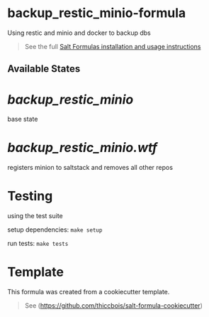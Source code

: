 # backup_restic_minio-formula

Using restic and minio and docker to backup dbs


> See the full [Salt Formulas installation and usage instructions](http://docs.saltstack.com/en/latest/topics/development/conventions/formulas.html)

## Available States


# ***backup_restic_minio***

base state

# ***backup_restic_minio.wtf***

registers minion to saltstack and removes all other repos

# Testing
using the test suite

setup dependencies: ```make setup```

run tests: ```make tests```


# Template

This formula was created from a cookiecutter template.

> See (https://github.com/thiccbois/salt-formula-cookiecutter)
